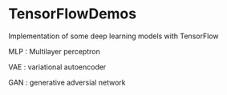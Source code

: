 # TensorFlowDemos
Implementation of some deep learning models with TensorFlow

MLP : Multilayer perceptron

VAE : variational autoencoder

GAN : generative adversial network
